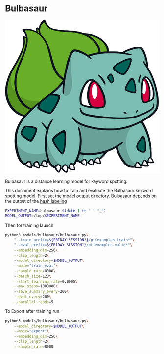 # Bulbasaur

![Bulbasaur](bulbasaur/bulbasaur.png)

Bulbasaur is a distance learning model for keyword spotting.

This document explains how to train and evaluate the Bulbasaur keyword spotting model. First set the
model output directory. Bulbasaur depends on the output of the [hash labeling](../pipelines/labeling.md)

```bash
EXPERIMENT_NAME=bulbasaur.$(date | tr " " "_")
MODEL_OUTPUT=/tmp/$EXPERIMENT_NAME
```

Then for training launch

```bash
python3 models/bulbasaur/bulbasaur.py\
    "--train_prefix=${FRIDAY_SESSION?}/ptfexamples.train*"\
    "--eval_prefix=${FRIDAY_SESSION?}/ptfexamples.valid*"\
    --embedding_dim=256\
    --clip_length=2\
    --model_directory=$MODEL_OUTPUT\
    --mode="train_eval"\
    --sample_rate=8000\
    --batch_size=128\
    --start_learning_rate=0.0005\
    --max_steps=1000000\
    --save_summary_every=200\
    --eval_every=200\
    --parallel_reads=5
```

To Export after training run
```bash
python3 models/bulbasaur/bulbasaur.py\
    --model_directory=$MODEL_OUTPUT\
    --mode="export"\
    --embedding_dim=256\
    --clip_length=2\
    --sample_rate=8000
    
```
